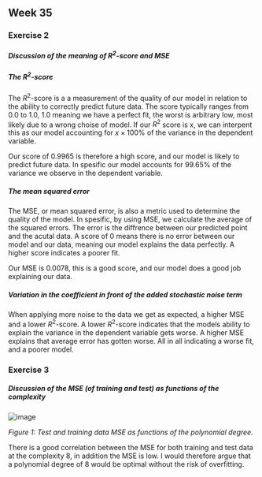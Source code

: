 ## Week 35

### Exercise 2

##### Discussion of the meaning of $R^2$-score and MSE

##### The $R^2$-score
The $R^2$-score is a a measurement of the quality of our model in relation to the ability to correctly
predict future data. The score typically ranges from 0.0 to 1.0, 1.0 meaning we have a perfect fit, the worst is arbitrary low, most likely due to a wrong choise of model. If our $R^2$ score is x, we can interpent this as our model accounting for $x\times 100$% of the variance in the dependent variable. 

Our score of $0.9965$ is therefore a high score, and our model is likely to predict future data. In spesific our model accounts for $99.65$% of the variance we observe in the dependent variable.  

##### The mean squared error

The MSE, or mean squared error, is also a metric used to determine the quality of the model. In spesific, by using MSE, we calculate the average of the squared errors. The error is the diffrence between our predicted point and the acutal data. A score of 0 means there is no error between our model and our data, meaning our model explains the data perfectly. A higher score indicates a poorer fit. 

Our MSE is $0.0078$, this is a good score, and our model does a good job explaining our data.

##### Variation in the coefficient in front of the added stochastic noise term

When applying more noise to the data we get as expected, a higher MSE and a lower $R^2$-score. A lower $R^2$-score indicates that the models ability to explain the variance in the dependent variable gets worse. A higher MSE explains that average error has gotten worse. All in all indicating a worse fit, and a poorer model.  

### Exercise 3

##### Discussion of the MSE (of training and test) as functions of the complexity

![image](https://github.com/user-attachments/assets/e856b32c-46e9-4260-90d5-37e7ddb65544)

*Figure 1: Test and training data MSE as functions of the polynomial degree.*

There is a good correlation between the MSE for both training and test data at the complexity 8, in addition the MSE is low. I would therefore argue that a polynomial degree of 8 would be optimal without the risk of overfitting.

